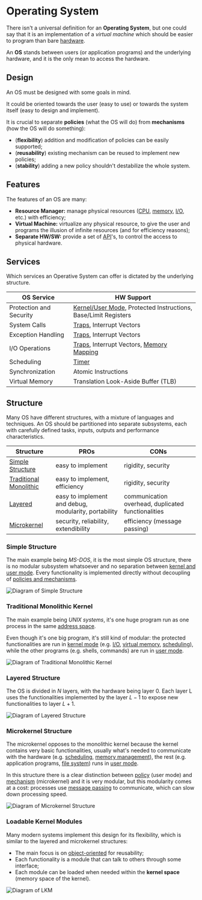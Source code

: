# Operating System

There isn't a universal definition for an **Operating System**, but one could say that it is an implementation of a *virtual machine* which should be easier to program than bare [hardware](/Systems%20and%20Networking/Unit%201/High-Level%20Computer%20Architecture.md).

An **OS** stands between users (or application programs) and the underlying hardware, and it is the only mean to access the hardware.

## Design

An OS must be designed with some goals in mind.

It could be oriented towards the user (easy to use) or towards the system itself (easy to design and implement).

It is crucial to separate **policies** (what the OS will do) from **mechanisms** (how the OS will do something):
- (**flexibility**) addition and modification of policies can be easily supported;
- (**reusability**) existing mechanism can be reused to implement new policies;
- (**stability**) adding a new policy shouldn't destabilize the whole system.

## Features

The features of an OS are many:
- **Resource Manager:** manage physical resources ([CPU](/Systems%20and%20Networking/Unit%201/Architecture/CPU.md), [memory](/Systems%20and%20Networking/Unit%201/Architecture/Memory.md), [I/O](/Systems%20and%20Networking/Unit%201/Architecture/IO%20Devices.md), etc.) with efficiency;
- **Virtual Machine:** virtualize any physical resource, to give the user and programs the illusion of infinite resources (and for efficiency reasons);
- **Separate HW/SW:** provide a set of [API](?TK)'s, to control the access to physical hardware.

## Services

Which services an Operative System can offer is dictated by the underlying structure.

| **OS Service**          | **HW Support**                                                                                                                                                                                                  |
| ----------------------- | --------------------------------------------------------------------------------------------------------------------------------------------------------------------------------------------------------------- |
| Protection and Security | [Kernel/User Mode](/Systems%20and%20Networking/Unit%201/Operating%20System/Protection%20and%20Security.md#Kernel-User%20Mode), Protected Instructions, Base/Limit Registers                                     |
| System Calls            | [Traps](/Systems%20and%20Networking/Unit%201/Operating%20System/Trap.md), Interrupt Vectors                                                                                                                     |
| Exception Handling      | [Traps](/Systems%20and%20Networking/Unit%201/Operating%20System/Trap.md), Interrupt Vectors                                                                                                                     |
| I/O Operations          | [Traps](/Systems%20and%20Networking/Unit%201/Operating%20System/Trap.md), Interrupt Vectors, [Memory Mapping](/Systems%20and%20Networking/Unit%201/Architecture/IO%20Devices.md#Communicating%20with%20Devices) |
| Scheduling              | [Timer](/Systems%20and%20Networking/Unit%201/Architecture/Timer.md)                                                                                                                                             |
| Synchronization         | Atomic Instructions                                                                                                                                                                                             |
| Virtual Memory          | Translation Look-Aside Buffer (TLB)                                                                                                                                                                             |

## Structure

Many OS have different structures, with a mixture of languages and techniques. An OS should be partitioned into separate subsystems, each with carefully defined tasks, inputs, outputs and performance characteristics.

| **Structure**                                                | **PROs**                                             | **CONs**                                           |
| ------------------------------------------------------------ | ---------------------------------------------------- | -------------------------------------------------- |
| [Simple Structure](#Simple%20Structure)                      | easy to implement                                    | rigidity, security                                 |
| [Traditional Monolithic](#Traditional%20Monolithic%20Kernel) | easy to implement, efficiency                        | rigidity, security                                 |
| [Layered](#Layered%20Structure)                              | easy to implement and debug, modularity, portability | communication overhead, duplicated functionalities |
| [Microkernel](#Microkernel%20Structure)                      | security, reliability, extendibility                 | efficiency (message passing)                       |

### Simple Structure

The main example being *MS-DOS*, it is the most simple OS structure, there is no modular subsystem whatsoever and no separation between [kernel and user mode](/Systems%20and%20Networking/Unit%201/Operating%20System/Protection%20and%20Security.md#Kernel-User%20Mode). Every functionality is implemented directly without decoupling of [policies and mechanisms](#Design).

![Diagram of Simple Structure](?TK)

### Traditional Monolithic Kernel

The main example being *UNIX systems*, it's one huge program run as one process in the same [address space](/Systems%20and%20Networking/Unit%201/Architecture/Virtual%20Memory.md#Virtual%20Memory).

Even though it's one big program, it's still kind of modular: the protected functionalities are run in [kernel mode](/Systems%20and%20Networking/Unit%201/Operating%20System/Protection%20and%20Security.md#Kernel-User%20Mode) (e.g. [I/O](/Systems%20and%20Networking/Unit%201/Architecture/IO%20Devices.md), [virtual memory](/Systems%20and%20Networking/Unit%201/Architecture/Virtual%20Memory.md), [scheduling](?TK)), while the other programs (e.g. shells, commands) are run in [user mode](/Systems%20and%20Networking/Unit%201/Operating%20System/Protection%20and%20Security.md#Kernel-User%20Mode).

![Diagram of Traditional Monolithic Kernel](?TK)

### Layered Structure

The OS is divided in $N$ layers, with the hardware being layer 0. Each layer L uses the functionalities implemented by the layer $L-1$ to expose new functionalities to layer $L+1$.

![Diagram of Layered Structure](?TK)

### Microkernel Structure

The microkernel opposes to the monolithic kernel because the kernel contains very basic functionalities, usually what's needed to communicate with the hardware (e.g. [scheduling](?TK), [memory management](/Systems%20and%20Networking/Unit%201/Architecture/Memory.md)), the rest (e.g. application programs, [file system](?TK)) runs in [user mode](/Systems%20and%20Networking/Unit%201/Operating%20System/Protection%20and%20Security.md#Kernel-User%20Mode).

In this structure there is a clear distinction between [policy](#Design) (user mode) and [mechanism](#Design) (microkernel) and it is very modular, but this modularity comes at a cost: processes use [message passing](/Systems%20and%20Networking/Unit%201/Operating%20System/System%20Calls.md#Message%20Passing) to communicate, which can slow down processing speed.

![Diagram of Microkernel Structure](?TK)

### Loadable Kernel Modules

Many modern systems implement this design for its flexibility, which is similar to the layered and microkernel structures:
- The main focus is on [object-oriented](?TK) for reusability;
- Each functionality is a module that can talk to others through some interface;
- Each module can be loaded when needed within the **kernel space** (memory space of the kernel).

![Diagram of LKM](?TK)
